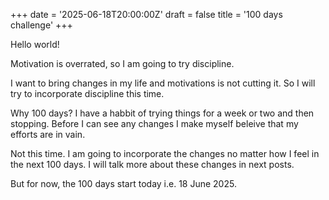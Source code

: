 +++
date = '2025-06-18T20:00:00Z'
draft = false
title = '100 days challenge'
+++

Hello world!

Motivation is overrated, so I am going to try discipline.

I want to bring changes in my life and motivations is not cutting it. So I 
will try to incorporate discipline this time.

Why 100 days? I have a habbit of trying things for a week or two and then 
stopping. Before I can see any changes I make myself beleive that my efforts 
are in vain.

Not this time. I am going to incorporate the changes no matter how I feel in 
the next 100 days. I will talk more about these changes in next posts.

But for now, the 100 days start today i.e. 18 June 2025.
